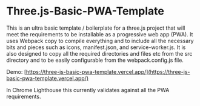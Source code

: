 # Three.js-Basic-PWA-Template
This is an ultra basic template / boilerplate for a three.js project that will meet the requirements to be installable as a progressive web app (PWA). It uses Webpack copy to compile everything and to include all the necessary bits and pieces such as icons, manifest.json, and service-worker.js. It is also designed to copy all the required directories and files etc from the src directory and to be easily configurable from the webpack.config.js file.

Demo: [https://three-js-basic-pwa-template.vercel.app/](https://three-js-basic-pwa-template.vercel.app/)

In Chrome Lighthouse this currently validates against all the PWA requirements.